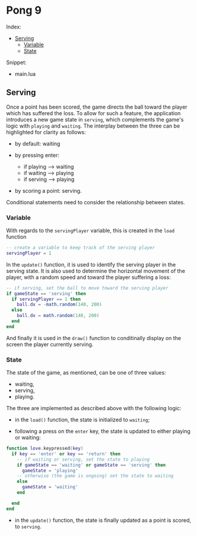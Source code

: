 # Pong 9

Index:

- [Serving](#serving)
  - [Variable](#variable)
  - [State](#state)

Snippet:

- main.lua

## Serving

Once a point has been scored, the game directs the ball toward the player which has suffered the loss. To allow for such a feature, the application introduces a new game state in `serving`, which complements the game's logic with `playing` and `waiting`. The interplay between the three can be highlighted for clarity as follows:

- by default: waiting

- by pressing enter:

  - if playing --> waiting
  - if waiting --> playing
  - if serving --> playing

- by scoring a point: serving.

Conditional statements need to consider the relationship between states.

### Variable

With regards to the `servingPlayer` variable, this is created in the `load` function

```lua
-- create a variable to keep track of the serving player
servingPlayer = 1
```

In the `update()` function, it is used to identify the serving player in the serving state. It is also used to determine the horizontal movement of the player, with a random speed and toward the player suffering a loss:

```lua
-- if serving, set the ball to move toward the serving player
if gameState == 'serving' then
  if servingPlayer == 1 then
    ball.dx = -math.random(140, 200)
  else
    ball.dx = math.random(140, 200)
  end
end
```

And finally it is used in the `draw()` function to conditinally display on the screen the player currently serving.

### State

The state of the game, as mentioned, can be one of three values:

- waiting,
- serving,
- playing.

The three are implemented as described above with the following logic:

- in the `load()` function, the state is initialized to `waiting`;

- following a press on the `enter` key, the state is updated to either playing or waiting:

```lua
function love.keypressed(key)
  if key == 'enter' or key == 'return' then
    -- if waiting or serving, set the state to playing
    if gameState == 'waiting' or gameState == 'serving' then
      gameState = 'playing'
    -- otherwise (the game is ongoing) set the state to waiting
    else
      gameState = 'waiting'
    end

  end
end
```

- in the `update()` function, the state is finally updated as a point is scored, to `serving`.
